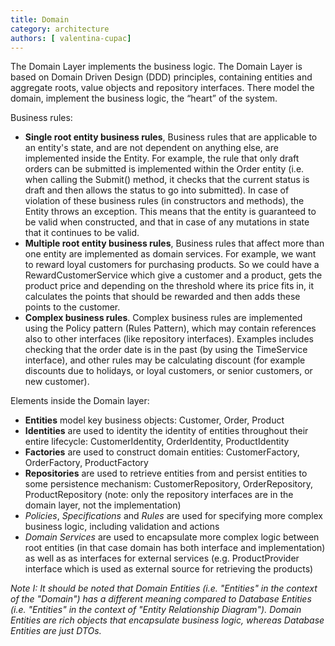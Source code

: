 ```yaml
---
title: Domain
category: architecture
authors: [ valentina-cupac]
---
```


The Domain Layer implements the business logic. The Domain Layer is based on Domain Driven Design \(DDD\) principles, containing entities and aggregate roots, value objects and repository interfaces. There model the domain, implement the business logic, the “heart” of the system. 

Business rules:

* **Single root entity business rules**, Business rules that are applicable to an entity's state, and are not dependent on anything else, are implemented inside the Entity. For example, the rule that only draft orders can be submitted is implemented within the Order entity (i.e. when calling the Submit() method, it checks that the current status is draft and then allows the status to go into submitted). In case of violation of these business rules (in constructors and methods), the Entity throws an exception. This means that the entity is guaranteed to be valid when constructed, and that in case of any mutations in state that it continues to be valid.
* **Multiple root entity business rules**, Business rules that affect more than one entity are implemented as domain services. For example, we want to reward loyal customers for purchasing products. So we could have a RewardCustomerService which give a customer and a product, gets the product price and depending on the threshold where its price fits in, it calculates the points that should be rewarded and then adds these points to the customer.
* **Complex business rules**. Complex business rules are implemented using the Policy pattern (Rules Pattern), which may contain references also to other interfaces (like repository interfaces). Examples includes checking that the order date is in the past (by using the TimeService interface), and other rules may be calculating discount (for example discounts due to holidays, or loyal customers, or senior customers, or new customer).


Elements inside the Domain layer:

* **Entities** model key business objects: Customer, Order, Product
* **Identities** are used to identity the identity of entities throughout their entire lifecycle: CustomerIdentity, OrderIdentity, ProductIdentity
* **Factories** are used to construct domain entities: CustomerFactory, OrderFactory, ProductFactory
* **Repositories** are used to retrieve entities from and persist entities to some persistence mechanism: CustomerRepository, OrderRepository, ProductRepository \(note: only the repository interfaces are in the domain layer, not the implementation\)
* *Policies*, *Specifications* and *Rules* are used for specifying more complex business logic, including validation and actions
* *Domain Services* are used to encapsulate more complex logic between root entities (in that case domain has both interface and implementation) as well as as interfaces for external services (e.g. ProductProvider interface which is used as external source for retrieving the products)

_Note I: It should be noted that Domain Entities (i.e. "Entities" in the context of the "Domain") has a different meaning compared to Database Entities (i.e. "Entities" in the context of "Entity Relationship Diagram"). Domain Entities are rich objects that encapsulate business logic, whereas Database Entities are just DTOs._